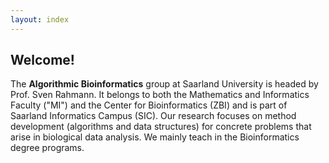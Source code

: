 ```yaml
---
layout: index
---
```

## Welcome!

The **Algorithmic Bioinformatics** group at Saarland University is headed by Prof. Sven Rahmann.
It belongs to both the Mathematics and Informatics Faculty ("MI") and the Center for Bioinformatics (ZBI) and is part of Saarland Informatics Campus (SIC).
Our research focuses on method development (algorithms and data structures) for concrete problems that arise in biological data analysis.
We mainly teach in the Bioinformatics degree programs.
